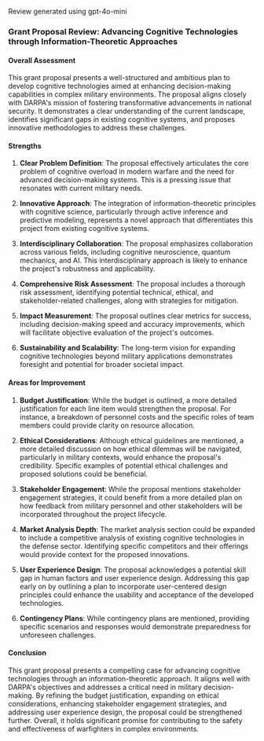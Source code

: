 Review generated using gpt-4o-mini

### Grant Proposal Review: Advancing Cognitive Technologies through Information-Theoretic Approaches

#### Overall Assessment
This grant proposal presents a well-structured and ambitious plan to develop cognitive technologies aimed at enhancing decision-making capabilities in complex military environments. The proposal aligns closely with DARPA's mission of fostering transformative advancements in national security. It demonstrates a clear understanding of the current landscape, identifies significant gaps in existing cognitive systems, and proposes innovative methodologies to address these challenges. 

#### Strengths
1. **Clear Problem Definition**: The proposal effectively articulates the core problem of cognitive overload in modern warfare and the need for advanced decision-making systems. This is a pressing issue that resonates with current military needs.

2. **Innovative Approach**: The integration of information-theoretic principles with cognitive science, particularly through active inference and predictive modeling, represents a novel approach that differentiates this project from existing cognitive systems.

3. **Interdisciplinary Collaboration**: The proposal emphasizes collaboration across various fields, including cognitive neuroscience, quantum mechanics, and AI. This interdisciplinary approach is likely to enhance the project's robustness and applicability.

4. **Comprehensive Risk Assessment**: The proposal includes a thorough risk assessment, identifying potential technical, ethical, and stakeholder-related challenges, along with strategies for mitigation.

5. **Impact Measurement**: The proposal outlines clear metrics for success, including decision-making speed and accuracy improvements, which will facilitate objective evaluation of the project's outcomes.

6. **Sustainability and Scalability**: The long-term vision for expanding cognitive technologies beyond military applications demonstrates foresight and potential for broader societal impact.

#### Areas for Improvement
1. **Budget Justification**: While the budget is outlined, a more detailed justification for each line item would strengthen the proposal. For instance, a breakdown of personnel costs and the specific roles of team members could provide clarity on resource allocation.

2. **Ethical Considerations**: Although ethical guidelines are mentioned, a more detailed discussion on how ethical dilemmas will be navigated, particularly in military contexts, would enhance the proposal's credibility. Specific examples of potential ethical challenges and proposed solutions could be beneficial.

3. **Stakeholder Engagement**: While the proposal mentions stakeholder engagement strategies, it could benefit from a more detailed plan on how feedback from military personnel and other stakeholders will be incorporated throughout the project lifecycle.

4. **Market Analysis Depth**: The market analysis section could be expanded to include a competitive analysis of existing cognitive technologies in the defense sector. Identifying specific competitors and their offerings would provide context for the proposed innovations.

5. **User Experience Design**: The proposal acknowledges a potential skill gap in human factors and user experience design. Addressing this gap early on by outlining a plan to incorporate user-centered design principles could enhance the usability and acceptance of the developed technologies.

6. **Contingency Plans**: While contingency plans are mentioned, providing specific scenarios and responses would demonstrate preparedness for unforeseen challenges.

#### Conclusion
This grant proposal presents a compelling case for advancing cognitive technologies through an information-theoretic approach. It aligns well with DARPA's objectives and addresses a critical need in military decision-making. By refining the budget justification, expanding on ethical considerations, enhancing stakeholder engagement strategies, and addressing user experience design, the proposal could be strengthened further. Overall, it holds significant promise for contributing to the safety and effectiveness of warfighters in complex environments.